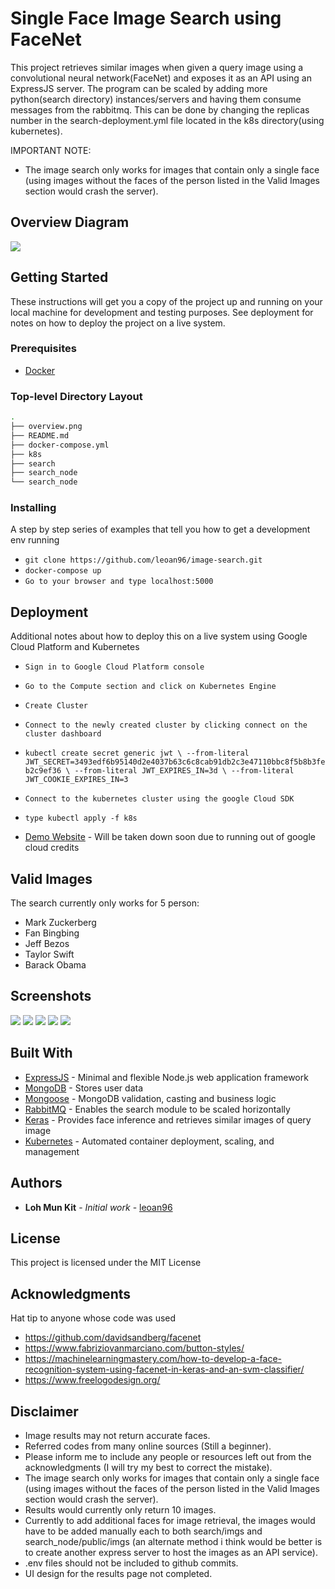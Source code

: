 # Single Face Image Search using FaceNet

This project retrieves similar images when given a query image using a convolutional neural network(FaceNet) and exposes it as an API using an ExpressJS server. The program can be scaled by adding more python(search directory) instances/servers and having them consume messages from the rabbitmq. This can be done by changing the replicas number in the search-deployment.yml file located in the k8s directory(using kubernetes).

IMPORTANT NOTE:

- The image search only works for images that contain only a single face (using images without the faces of the person listed in the Valid Images section would crash the server).

## Overview Diagram

![](overview.png)

## Getting Started

These instructions will get you a copy of the project up and running on your local machine for development and testing purposes. See deployment for notes on how to deploy the project on a live system.

### Prerequisites

- [Docker](https://www.docker.com/products/docker-desktop)

### Top-level Directory Layout

```bash
.
├── overview.png
├── README.md
├── docker-compose.yml
├── k8s
├── search
├── search_node
└── search_node
```

### Installing

A step by step series of examples that tell you how to get a development env running

- `git clone https://github.com/leoan96/image-search.git`
- `docker-compose up`
- `Go to your browser and type localhost:5000`

## Deployment

Additional notes about how to deploy this on a live system using Google Cloud Platform and Kubernetes

- `Sign in to Google Cloud Platform console`
- `Go to the Compute section and click on Kubernetes Engine`
- `Create Cluster`
- `Connect to the newly created cluster by clicking connect on the cluster dashboard`
- `kubectl create secret generic jwt \ --from-literal JWT_SECRET=3493edf6b95140d2e4037b63c6c8cab91db2c3e47110bbc8f5b8b3feb2c9ef36 \ --from-literal JWT_EXPIRES_IN=3d \ --from-literal JWT_COOKIE_EXPIRES_IN=3`
- `Connect to the kubernetes cluster using the google Cloud SDK`
- `type kubectl apply -f k8s`

- [Demo Website](http://34.87.41.133:5000/) - Will be taken down soon due to running out of google cloud credits

## Valid Images

The search currently only works for 5 person:

- Mark Zuckerberg
- Fan Bingbing
- Jeff Bezos
- Taylor Swift
- Barack Obama

## Screenshots

![](images/main.png)
![](images/signup.png)
![](images/login.png)
![](images/search.png)
![](images/result.png)

## Built With

- [ExpressJS](https://expressjs.com/) - Minimal and flexible Node.js web application framework
- [MongoDB](https://www.mongodb.com/) - Stores user data
- [Mongoose](https://mongoosejs.com/) - MongoDB validation, casting and business logic
- [RabbitMQ](https://www.rabbitmq.com/) - Enables the search module to be scaled horizontally
- [Keras](https://keras.io/) - Provides face inference and retrieves similar images of query image
- [Kubernetes](https://kubernetes.io/) - Automated container deployment, scaling, and management

## Authors

- **Loh Mun Kit** - _Initial work_ - [leoan96](https://github.com/leoan96)

## License

This project is licensed under the MIT License

## Acknowledgments

Hat tip to anyone whose code was used

- https://github.com/davidsandberg/facenet
- https://www.fabriziovanmarciano.com/button-styles/
- https://machinelearningmastery.com/how-to-develop-a-face-recognition-system-using-facenet-in-keras-and-an-svm-classifier/
- https://www.freelogodesign.org/

## Disclaimer

- Image results may not return accurate faces.
- Referred codes from many online sources (Still a beginner).
- Please inform me to include any people or resources left out from the acknowledgments (I will try my best to correct the mistake).
- The image search only works for images that contain only a single face (using images without the faces of the person listed in the Valid Images section would crash the server).
- Results would currently only return 10 images.
- Currently to add additional faces for image retrieval, the images would have to be added manually each to both search/imgs and search_node/public/imgs (an alternate method i think would be better is to create another express server to host the images as an API service).
- .env files should not be included to github commits.
- UI design for the results page not completed.
